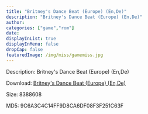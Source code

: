 ```yaml
---
title: "Britney's Dance Beat (Europe) (En,De)"
description: "Britney's Dance Beat (Europe) (En,De)"
author: 
categories: ["game","rom"]
date: 
displayInList: true
displayInMenu: false
dropCap: false
featuredImage: /img/miss/gamemiss.jpg
---
```


Description: Britney's Dance Beat (Europe) (En,De)

Download: <a style="text-decoration:underline;" href="https://mega.nz/#!ufZ0SSIK!ORIAsQAfo4WBX0KijsOj8xTW2xogcKy7UJDUXgGYzB8" target = "_blank" rel = "nofollow" > Britney's Dance Beat (Europe) (En,De)</a>

Size: 8388608

MD5: 9C6A3C4C14FF9D8CA6DF08F3F251C63F

